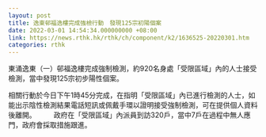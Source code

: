 ```yaml
---
layout: post
title: 逸東邨福逸樓完成強檢行動　發現125宗初陽個案
date: 2022-03-01 14:54:34.000000000 +08:00
link: https://news.rthk.hk/rthk/ch/component/k2/1636525-20220301.htm
categories: rthk
---
```


東涌逸東（一）邨福逸樓完成強制檢測，約920名身處「受限區域」內的人士接受檢測，當中發現125宗初步陽性個案。

相關行動於今日下午1時45分完成，在指明「受限區域」內已進行檢測的人士，如能出示陰性檢測結果電話短訊或佩戴手環以證明接受強制檢測，可在提供個人資料後離開。
　　
政府在「受限區域」內派員到訪320戶，當中7戶在過程中無人應門，政府會採取措施跟進。
